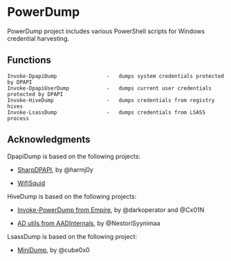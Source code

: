 # PowerDump

PowerDump project includes various PowerShell scripts for Windows credential harvesting.


## Functions

```
Invoke-DpapiDump                -   dumps system credentials protected by DPAPI
Invoke-DpapiUserDump            -   dumps current user credentials protected by DPAPI
Invoke-HiveDump                 -   dumps credentials from registry hives
Invoke-LsassDump                -   dumps credentials from LSASS process
```


## Acknowledgments

DpapiDump is based on the following projects:

  * [SharpDPAPI](https://github.com/GhostPack/SharpDPAPI), by @harmj0y

  * [WifiSquid](https://github.com/k-mistele/wifi-squid)

HiveDump is based on the following projects:

  * [Invoke-PowerDump from Empire](https://github.com/EmpireProject/Empire/blob/master/data/module_source/credentials/Invoke-PowerDump.ps1), by @darkoperator and @Cx01N

  * [AD utils from AADInternals](https://github.com/Gerenios/AADInternals/blob/master/AD_utils.ps1), by @NestoriSyynimaa

LsassDump is based on the following project:

  * [MiniDump](https://github.com/cube0x0/MiniDump), by @cube0x0
  